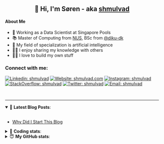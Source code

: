 <h2 align="center">
	👋 Hi, I'm Søren - aka <a href="https://shmulvad.com">shmulvad</a>
</h2>

#### About Me
- 🤖 Working as a Data Scientist at Singapore Pools
- 📚 Master of Computing from [NUS], BSc from [@diku-dk]
- 🧠 My field of specialization is artificial intelligence
- 👨‍🏫 I enjoy sharing my knowledge with others
- 👨‍💻 I love to build my own stuff

### Connect with me:

[![Linkedin: shmulvad](https://img.shields.io/badge/shmulvad-blue?style=flat&logo=Linkedin&logoColor=white)][linkedin]
[![Website: shmulvad.com](https://img.shields.io/badge/shmulvad.com-47CCCC?&style=flat&logo=Google-Chrome&logoColor=white)][website]
[![Instagram: shmulvad](https://img.shields.io/badge/-@shmulvad-purple?style=flat&logo=Instagram&logoColor=white)][instagram]
[![StackOverflow: shmulvad](https://img.shields.io/badge/shmulvad-FE7A16?style=flat&logo=stack-overflow&logoColor=white)][stackOverflow]
[![Twitter: shmulvad](https://img.shields.io/badge/@shmulvad-1ca0f1?style=flat&logo=twitter&logoColor=white)][twitter]
[![Email: shmulvad](https://img.shields.io/badge/shmulvad-D14836?style=flat&logo=gmail&logoColor=white)][mail]

<br />

---

<details open>
 <summary>📕 <b>Latest Blog Posts</b>: </summary>

<br>

<!-- BLOG-POST-LIST:START -->
- [Why Did I Start This Blog](https://shmulvad.com/blog/why-did-start-this-blog)
<!-- BLOG-POST-LIST:END -->

</details>

<!-- --- -->

<details>
 <summary>🤖 <b>Coding stats</b>: </summary>

<br>

NOTE: Doesn't track coding at work or work done in environments such as Jupyter Notebooks.

<!--START_SECTION:waka-->
![Code Time](http://img.shields.io/badge/Code%20Time-1%2C647%20hrs%2022%20mins-blue)

**I'm a Night 🦉** 

```text
🌞 Morning    66 commits     ██░░░░░░░░░░░░░░░░░░░░░░░   8.97% 
🌆 Daytime    225 commits    ███████░░░░░░░░░░░░░░░░░░   30.57% 
🌃 Evening    280 commits    █████████░░░░░░░░░░░░░░░░   38.04% 
🌙 Night      165 commits    █████░░░░░░░░░░░░░░░░░░░░   22.42%

```


📊 **This Week I Spent My Time On** 

```text
💬 Programming Languages: 
Python                   6 hrs 51 mins       ███████████████████░░░░░░   76.94% 
Other                    1 hr 18 mins        ███░░░░░░░░░░░░░░░░░░░░░░   14.69% 
Bash                     19 mins             █░░░░░░░░░░░░░░░░░░░░░░░░   3.71% 
SQL                      7 mins              ░░░░░░░░░░░░░░░░░░░░░░░░░   1.35% 
HTML                     6 mins              ░░░░░░░░░░░░░░░░░░░░░░░░░   1.29%

🔥 Editors: 
VS Code                  7 hrs 38 mins       █████████████████████░░░░   85.72% 
Zsh                      1 hr 16 mins        ███░░░░░░░░░░░░░░░░░░░░░░   14.28%

🐱‍💻 Projects: 
hit-locator              3 hrs 53 mins       ███████████░░░░░░░░░░░░░░   43.64% 
AdventOfCode             2 hrs 38 mins       ███████░░░░░░░░░░░░░░░░░░   29.65% 
overvaagning-admin       1 hr 43 mins        ████░░░░░░░░░░░░░░░░░░░░░   19.43% 
company-scrapers         19 mins             █░░░░░░░░░░░░░░░░░░░░░░░░   3.57% 
Terminal                 12 mins             ░░░░░░░░░░░░░░░░░░░░░░░░░   2.42%

```


 Last Updated on 08/12/2022 18:43:45 UTC
<!--END_SECTION:waka-->

</details>

<!-- --- -->

<details>
 <summary>😇 <b>My GitHub stats</b>: </summary>

<br>

<img align="left" alt="shmulvad's Github Stats" src="https://github-readme-stats.vercel.app/api?username=shmulvad&show_icons=true&hide_border=true" />

</details>



[website]: https://shmulvad.com
[twitter]: https://twitter.com/shmulvad
[linkedin]: https://linkedin.com/in/shmulvad
[instagram]: https://instagram.com/shmulvad
[stackOverflow]: https://stackoverflow.com/users/9248793/shmulvad
[mail]: mailto:shmulvad@gmail.com
[@diku-dk]: https://github.com/diku-dk
[github]: https://github.com/shmulvad
[NUS]: https://www.nus.edu.sg